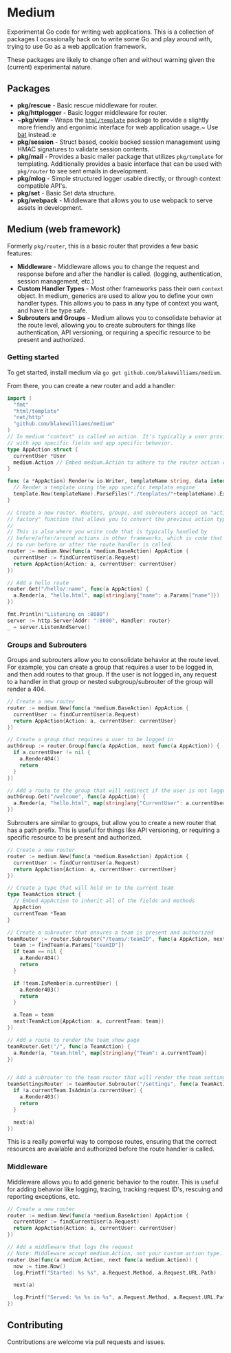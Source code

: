 # Medium

Experimental Go code for writing web applications. This is a collection of
packages I ocassionally hack on to write some Go and play around with, trying to
use Go as a web application framework.

These packages are likely to change often and without warning given the (current) experimental nature.

## Packages

- **pkg/rescue** - Basic rescue middleware for router.
- **pkg/httplogger** - Basic logger middleware for router.
- ~**pkg/view** - Wraps the [`html/template`](https://golang.org/pkg/html/template/) package to provide a slightly more friendly and ergonimic interface for web application usage.~ Use [bat](https://github.com/blakewilliams/bat) instead.:e
- **pkg/session** - Struct based, cookie backed session management using HMAC signatures to validate session contents.
- **pkg/mail** - Provides a basic mailer package that utilizes `pkg/template` for templating. Additionally provides a basic interface that can be used with `pkg/router` to see sent emails in development.
- **pkg/mlog** - Simple structured logger usable directly, or through context compatible API's.
- **pkg/set** - Basic Set data structure.
- **pkg/webpack** - Middleware that allows you to use webpack to serve assets in development.

## Medium (web framework)

Formerly `pkg/router`, this is a basic router that provides a few basic features:

- **Middleware** - Middleware allows you to change the request and response
  before and after the handler is called. (logging, authentication, session
  management, etc.)
- **Custom Handler Types** - Most other frameworks pass their
  own `context` object. In medium, generics are used to allow you to define your
  own handler types. This allows you to pass in any type of context you want, and
  have it be type safe.
- **Subrouters and Groups** - Medium allows you to
  consolidate behavior at the route level, allowing you to create subrouters for
  things like authentication, API versioning, or requiring a specific resource
  to be present and authorized.

### Getting started

To get started, install medium via `go get github.com/blakewilliams/medium`.

From there, you can create a new router and add a handler:

```go
import (
  "fmt"
  "html/template"
  "net/http"
  "github.com/blakewilliams/medium"
)
// In medium "context" is called an action. It's typically a user provided type
// with app specific fields and app specific behavior.
type AppAction struct {
  currentUser *User
  medium.Action // Embed medium.Action to adhere to the router action constraint and get some default behavior
}

func (a *AppAction) Render(w io.Writer, templateName string, data interface{}) error {
  // Render a template using the app specific template engine
  template.New(templateName).ParseFiles("./templates/"+templateName).Execute(w, data)
}

// Create a new router. Routers, groups, and subrouters accept an "action
// factory" function that allows you to convert the previous action type into your custom action type.
//
// This is also where you write code that is typically handled by
// before/after/around actions in other frameworks, which is code that is meant
// to run before or after the route handler is called.
router := medium.New(func(a *medium.BaseAction) AppAction {
  currentUser := findCurrentUser(a.Request)
  return AppAction{Action: a, currentUser: currentUser}
})

// Add a hello route
router.Get("/hello/:name", func(a AppAction) {
  a.Render(a, "hello.html", map[string]any{"name": a.Params["name"]})
})

fmt.Println("Listening on :8080")
server := http.Server{Addr: ":8080", Handler: router}
_ = server.ListenAndServe()
```

### Groups and Subrouters

Groups and subrouters allow you to consolidate behavior at the route level. For
example, you can create a group that requires a user to be logged in, and then
add routes to that group. If the user is not logged in, any request to a handler
in that group or nested subgroup/subrouter of the group will render a 404.

```go
// Create a new router
router := medium.New(func(a *medium.BaseAction) AppAction {
  currentUser := findCurrentUser(a.Request)
  return AppAction{Action: a, currentUser: currentUser}
})

// Create a group that requires a user to be logged in
authGroup := router.Group(func(a AppAction, next func(a AppAction)) {
  if a.currentUser != nil {
    a.Render404()
    return
  }
})

// Add a route to the group that will redirect if the user is not logged in
authGroup.Get("/welcome", func(a AppAction) {
  a.Render(a, "hello.html", map[string]any{"CurrentUser": a.currentUser})
})
```

Subrouters are similar to groups, but allow you to create a new router that
has a path prefix. This is useful for things like API versioning, or
requiring a specific resource to be present and authorized.

```go
// Create a new router
router := medium.New(func(a *medium.BaseAction) AppAction {
  currentUser := findCurrentUser(a.Request)
  return AppAction{Action: a, currentUser: currentUser}
})

// Create a type that will hold on to the current team
type TeamAction struct {
  // Embed AppAction to inherit all of the fields and methods
  AppAction
  currentTeam *Team
}

// Create a subrouter that ensures a team is present and authorized
teamRouter := router.Subrouter("/teams/:teamID", func(a AppAction, next func(a TeamAction)) {
  team := findTeam(a.Params["teamID"])
  if team == nil {
    a.Render404()
    return
  }

  if !team.IsMember(a.currentUser) {
    a.Render403()
    return
  }

  a.Team = team
  next(TeamAction{AppAction: a, currentTeam: team})
})

// Add a route to render the team show page
teamRouter.Get("/", func(a TeamAction) {
  a.Render(a, "team.html", map[string]any{"Team": a.currentTeam})
})


// Add a subrouter to the team router that will render the team settings page
teamSettingsRouter := teamRouter.Subrouter("/settings", func(a TeamAction, next func(a TeamAction)) {
  if !a.currentTeam.IsAdmin(a.currentUser) {
    a.Render403()
    return
  }

  next(a)
})
```

This is a really powerful way to compose routes, ensuring that the correct
resources are available and authorized before the route handler is called.

### Middleware

Middleware allows you to add generic behavior to the router. This is useful for
adding behavior like logging, tracing, tracking request ID's, rescuing and
reporting exceptions, etc.

```go
// Create a new router
router := medium.New(func(a *medium.BaseAction) AppAction {
  currentUser := findCurrentUser(a.Request)
  return AppAction{Action: a, currentUser: currentUser}
})

// Add a middleware that logs the request
// Note: Middleware accept medium.Action, not your custom action type.
router.Use(func(a medium.Action, next func(a medium.Action)) {
  now := time.Now()
  log.Printf("Started: %s %s", a.Request.Method, a.Request.URL.Path)

  next(a)

  log.Printf("Served: %s %s in %s", a.Request.Method, a.Request.URL.Path, time.Since(now))
})
```

## Contributing

Contributions are welcome via pull requests and issues.
